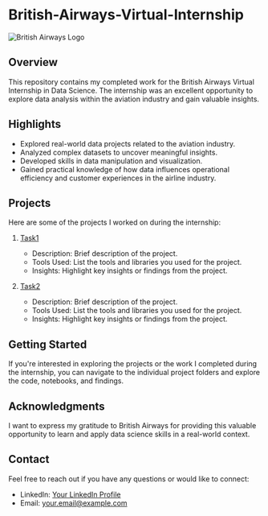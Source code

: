 # British-Airways-Virtual-Internship
![British Airways Logo](link_to_logo_image.png) <!-- Add the logo image link here -->

## Overview

This repository contains my completed work for the British Airways Virtual Internship in Data Science. The internship was an excellent opportunity to explore data analysis within the aviation industry and gain valuable insights.

## Highlights

- Explored real-world data projects related to the aviation industry.
- Analyzed complex datasets to uncover meaningful insights.
- Developed skills in data manipulation and visualization.
- Gained practical knowledge of how data influences operational efficiency and customer experiences in the airline industry.

## Projects

Here are some of the projects I worked on during the internship:

1. [Task1](link_to_project_repository)
   - Description: Brief description of the project.
   - Tools Used: List the tools and libraries you used for the project.
   - Insights: Highlight key insights or findings from the project.

2. [Task2](link_to_project_repository)
   - Description: Brief description of the project.
   - Tools Used: List the tools and libraries you used for the project.
   - Insights: Highlight key insights or findings from the project.

## Getting Started

If you're interested in exploring the projects or the work I completed during the internship, you can navigate to the individual project folders and explore the code, notebooks, and findings.

## Acknowledgments

I want to express my gratitude to British Airways for providing this valuable opportunity to learn and apply data science skills in a real-world context.

## Contact

Feel free to reach out if you have any questions or would like to connect:

- LinkedIn: [Your LinkedIn Profile](link_to_linkedin_profile)
- Email: your.email@example.com
